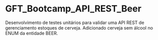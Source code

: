 # GFT_Bootcamp_API_REST_Beer
Desenvolvimento de testes unitários para validar uma API REST de gerenciamento estoques de cerveja. Adicionado cerveja sem álcool no ENUM da entidade BEER. 

